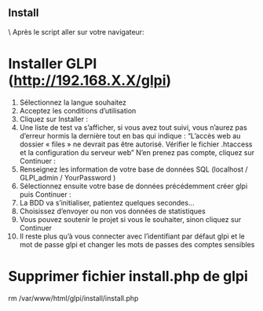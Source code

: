  ## Install
 
 
 \\ Après le script aller sur votre navigateur:

# Installer GLPI (http://192.168.X.X/glpi)

1) Sélectionnez la langue souhaitez 
2) Acceptez les conditions d’utilisation
3) Cliquez sur Installer :
4) Une liste de test va s’afficher, si vous avez tout suivi, vous n’aurez pas d’erreur hormis la dernière tout en bas qui indique :
“L’accès web au dossier « files » ne devrait pas être autorisé. Vérifier le fichier .htaccess et la configuration du serveur web”
N’en prenez pas compte, cliquez sur Continuer :
5) Renseignez les information de votre base de données SQL (localhost / GLPI_admin / YourPassword )
6) Sélectionnez ensuite votre base de données précédemment créer glpi puis Continuer :
7) La BDD va s’initialiser, patientez quelques secondes… 
8) Choisissez d’envoyer ou non vos données de statistiques
9) Vous pouvez soutenir le projet si vous le souhaiter, sinon cliquez sur Continuer
10) Il reste plus qu’à vous connecter avec l’identifiant par défaut glpi et le mot de passe glpi et changer les mots de passes des comptes sensibles

# Supprimer fichier install.php de glpi

rm /var/www/html/glpi/install/install.php
